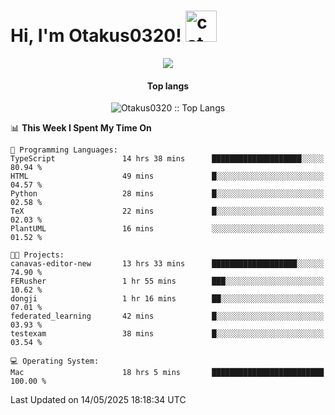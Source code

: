 <h1> Hi, I'm Otakus0320! <img src="https://media.giphy.com/media/mGcNjsfWAjY5AEZNw6/giphy.gif" width="50" alt="cat"></h1>

<p align="center"><a href="https://wakatime.com/@044d69d0-1253-4f60-96b6-5d19a0f9dde5"><img src="https://wakatime.com/badge/user/044d69d0-1253-4f60-96b6-5d19a0f9dde5.svg" /></a></p>

<h4 align="center">Top langs</h4>

<p align="center"><img src="https://github-readme-stats.vercel.app/api/top-langs/?username=Otakus0320&langs_count=10&theme=tokyonight&layout=compact&timestamp={{random_number}}" alt="Otakus0320 :: Top Langs" /></p>

<!--START_SECTION:waka-->
📊 **This Week I Spent My Time On** 

```text
💬 Programming Languages: 
TypeScript               14 hrs 38 mins      ████████████████████░░░░░   80.94 % 
HTML                     49 mins             █░░░░░░░░░░░░░░░░░░░░░░░░   04.57 % 
Python                   28 mins             █░░░░░░░░░░░░░░░░░░░░░░░░   02.58 % 
TeX                      22 mins             █░░░░░░░░░░░░░░░░░░░░░░░░   02.03 % 
PlantUML                 16 mins             ░░░░░░░░░░░░░░░░░░░░░░░░░   01.52 % 

🐱‍💻 Projects: 
canavas-editor-new       13 hrs 33 mins      ███████████████████░░░░░░   74.90 % 
FERusher                 1 hr 55 mins        ███░░░░░░░░░░░░░░░░░░░░░░   10.62 % 
dongji                   1 hr 16 mins        ██░░░░░░░░░░░░░░░░░░░░░░░   07.01 % 
federated_learning       42 mins             █░░░░░░░░░░░░░░░░░░░░░░░░   03.93 % 
testexam                 38 mins             █░░░░░░░░░░░░░░░░░░░░░░░░   03.54 % 

💻 Operating System: 
Mac                      18 hrs 5 mins       █████████████████████████   100.00 % 
```


 Last Updated on 14/05/2025 18:18:34 UTC
<!--END_SECTION:waka-->
